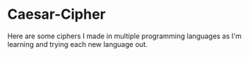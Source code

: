 # Caesar-Cipher
Here are some ciphers I made in multiple programming languages as I'm learning and trying each new language out. 
